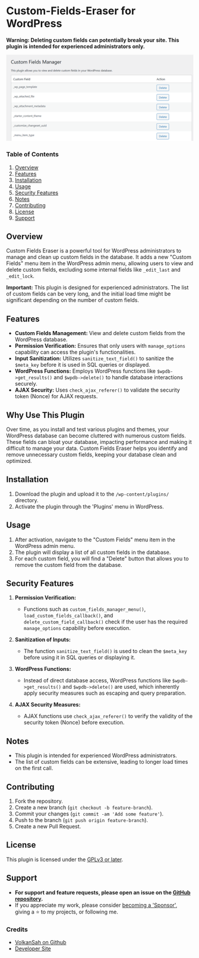 # Custom-Fields-Eraser for WordPress
**Warning: Deleting custom fields can potentially break your site. This plugin is intended for experienced administrators only.**


![Custums Fields Manager](assets/custom_field_manager.png)


### Table of Contents

1. [Overview](#overview)
2. [Features](#features)
3. [Installation](#installation)
4. [Usage](#usage)
5. [Security Features](#security-features)
6. [Notes](#notes)
7. [Contributing](#contributing)
8. [License](#license)
9. [Support](#support)

## Overview

Custom Fields Eraser is a powerful tool for WordPress administrators to manage and clean up custom fields in the database. It adds a new "Custom Fields" menu item in the WordPress admin menu, allowing users to view and delete custom fields, excluding some internal fields like `_edit_last` and `_edit_lock`.

**Important:** This plugin is designed for experienced administrators. The list of custom fields can be very long, and the initial load time might be significant depending on the number of custom fields.

## Features

- **Custom Fields Management:** View and delete custom fields from the WordPress database.
- **Permission Verification:** Ensures that only users with `manage_options` capability can access the plugin's functionalities.
- **Input Sanitization:** Utilizes `sanitize_text_field()` to sanitize the `$meta_key` before it is used in SQL queries or displayed.
- **WordPress Functions:** Employs WordPress functions like `$wpdb->get_results()` and `$wpdb->delete()` to handle database interactions securely.
- **AJAX Security:** Uses `check_ajax_referer()` to validate the security token (Nonce) for AJAX requests.

## Why Use This Plugin

Over time, as you install and test various plugins and themes, your WordPress database can become cluttered with numerous custom fields. These fields can bloat your database, impacting performance and making it difficult to manage your data. Custom Fields Eraser helps you identify and remove unnecessary custom fields, keeping your database clean and optimized.

## Installation

1. Download the plugin and upload it to the `/wp-content/plugins/` directory.
2. Activate the plugin through the 'Plugins' menu in WordPress.

## Usage

1. After activation, navigate to the "Custom Fields" menu item in the WordPress admin menu.
2. The plugin will display a list of all custom fields in the database.
3. For each custom field, you will find a "Delete" button that allows you to remove the custom field from the database.

## Security Features

1. **Permission Verification:** 
    - Functions such as `custom_fields_manager_menu()`, `load_custom_fields_callback()`, and `delete_custom_field_callback()` check if the user has the required `manage_options` capability before execution.

2. **Sanitization of Inputs:**
    - The function `sanitize_text_field()` is used to clean the `$meta_key` before using it in SQL queries or displaying it.

3. **WordPress Functions:**
    - Instead of direct database access, WordPress functions like `$wpdb->get_results()` and `$wpdb->delete()` are used, which inherently apply security measures such as escaping and query preparation.

4. **AJAX Security Measures:**
    - AJAX functions use `check_ajax_referer()` to verify the validity of the security token (Nonce) before execution.

## Notes

- This plugin is intended for experienced WordPress administrators.
- The list of custom fields can be extensive, leading to longer load times on the first call.

## Contributing

1. Fork the repository.
2. Create a new branch (`git checkout -b feature-branch`).
3. Commit your changes (`git commit -am 'Add some feature'`).
4. Push to the branch (`git push origin feature-branch`).
5. Create a new Pull Request.



## License

This plugin is licensed under the [GPLv3 or later](LICENSE).

## Support
- **For support and feature requests, please open an issue on the [GitHub repository](https://github.com/VolkanSah/Custom-Fields-Eraser/issues).**
- If you appreciate my work, please consider [becoming a 'Sponsor'](https://github.com/sponsors/volkansah), giving a :star: to my projects, or following me. 
### Credits
- [VolkanSah on Github](https://github.com/volkansah)
- [Developer Site](https://volkansah.github.io)

